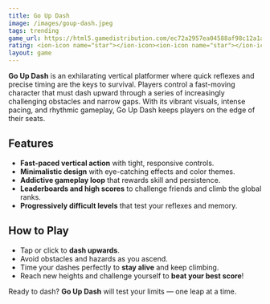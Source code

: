 ```yaml
---
title: Go Up Dash
image: /images/goup-dash.jpeg
tags: trending
game_url: https://html5.gamedistribution.com/ec72a2957ea04588af98c12a1a614474/?gd_sdk_referrer_url=https://freegamesonline-ee.github.io/games/goup-dash
rating: <ion-icon name="star"></ion-icon><ion-icon name="star"></ion-icon><ion-icon name="star"></ion-icon><ion-icon name="star"></ion-icon><ion-icon name="star-half"></ion-icon>
layout: game
---
```


**Go Up Dash** is an exhilarating vertical platformer where quick reflexes and precise timing are the keys to survival. Players control a fast-moving character that must dash upward through a series of increasingly challenging obstacles and narrow gaps. With its vibrant visuals, intense pacing, and rhythmic gameplay, Go Up Dash keeps players on the edge of their seats.

## Features

- **Fast-paced vertical action** with tight, responsive controls.
- **Minimalistic design** with eye-catching effects and color themes.
- **Addictive gameplay loop** that rewards skill and persistence.
- **Leaderboards and high scores** to challenge friends and climb the global ranks.
- **Progressively difficult levels** that test your reflexes and memory.

## How to Play

- Tap or click to **dash upwards**.
- Avoid obstacles and hazards as you ascend.
- Time your dashes perfectly to **stay alive** and keep climbing.
- Reach new heights and challenge yourself to **beat your best score**!

Ready to dash? **Go Up Dash** will test your limits — one leap at a time.
